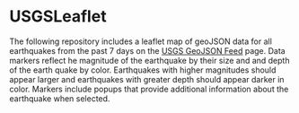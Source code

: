 # USGSLeaflet

The following repository includes a leaflet map of geoJSON data for all earthquakes from the past 7 days on the [USGS GeoJSON Feed](http://earthquake.usgs.gov/earthquakes/feed/v1.0/geojson.php) page. Data markers reflect he magnitude of the earthquake by their size and and depth of the earth quake by color. Earthquakes with higher magnitudes should appear larger and earthquakes with greater depth should appear darker in color. Markers include popups that provide additional information about the earthquake when selected.
